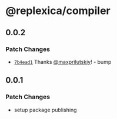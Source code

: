 # @replexica/compiler

## 0.0.2

### Patch Changes

- [`7b4ead1`](https://github.com/replexica/replexica/commit/7b4ead191adfebb0632c15d6a4a6a38d00c7ed8c) Thanks [@maxprilutskiy](https://github.com/maxprilutskiy)! - bump

## 0.0.1

### Patch Changes

- setup package publishing
